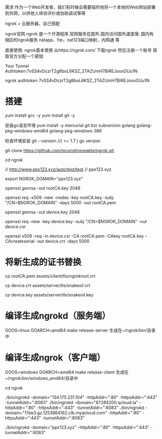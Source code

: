 


需求:作为一个Web开发者，我们有时候会需要临时地将一个本地的Web网站部署到外网，以供他人体验评价或协助调试等等


ngrok + 云服务器，自己搭配

ngrok官网
ngrok 是一个开源程序,官网服务在国外,国内访问国外速度慢.
国内有相应的ngrok服务 natapp，frp，nat123端口映射，内网通 等


直接使用:
ngrok基本使用
从https://ngrok.com/  下载ngrok 然后注册一个账号 获取官方分配一个密钥

Your Tunnel Authtoken:7vSS4vDczrT2g8boL6KSZ_2TAZUmH7BiREJooxGUu1N


ngrok authtoken 7vSS4vDczrT2g8boL6KSZ_2TAZUmH7BiREJooxGUu1N




# 搭建 
yum install gcc -y
yum install git -y

安装go语言环境
yum install -y mercurial git bzr subversion golang golang-pkg-windows-amd64 golang-pkg-windows-386

检查环境安装 
git --version //( >= 1.7 )
go version

git clone https://github.com/inconshreveable/ngrok.git

cd ngrok

// http://www.ppx123.xyz/auto/test/test
// ppx123.xyz

export NGROK_DOMAIN="ppx123.xyz"

openssl genrsa -out rootCA.key 2048

openssl req -x509 -new -nodes -key rootCA.key -subj "/CN=$NGROK_DOMAIN" -days 5000 -out rootCA.pem

openssl genrsa -out device.key 2048

openssl req -new -key device.key -subj "/CN=$NGROK_DOMAIN" -out device.csr

openssl x509 -req -in device.csr -CA rootCA.pem -CAkey rootCA.key -CAcreateserial -out device.crt -days 5000


# 将新生成的证书替换
cp rootCA.pem assets/client/tls/ngrokroot.crt

cp device.crt assets/server/tls/snakeoil.crt

cp device.key assets/server/tls/snakeoil.key


# 编译生成ngrokd（服务端）
GOOS=linux GOARCH=amd64 make release-server
生成在~/ngrok/bin/目录中
# 编译生成ngrok（客户端）
GOOS=windows GOARCH=amd64 make release-client
生成在~/ngrok/bin/windows_amd64/目录中



cd ngrok

	

./bin/ngrokd -domain="134.175.231.104" -httpAddr=":80" -httpsAddr=":443" -tunnelAddr=":8083"
./bin/ngrokd -domain="87284200.qcloud.la" -httpAddr=":80" -httpsAddr=":443" -tunnelAddr=":8083" 
./bin/ngrokd -domain="17ee3.gz.1253864162.clb.myqcloud.com" -httpAddr=":80" -httpsAddr=":443" -tunnelAddr=":8083"


./bin/ngrokd -domain="ppx123.xyz" -httpAddr=":80" -httpsAddr=":443" -tunnelAddr=":8083"


